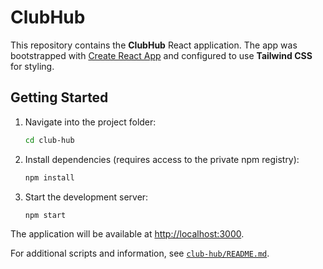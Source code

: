 # ClubHub

This repository contains the **ClubHub** React application. The app was bootstrapped with [Create React App](https://github.com/facebook/create-react-app) and configured to use **Tailwind CSS** for styling.

## Getting Started

1. Navigate into the project folder:
   ```bash
   cd club-hub
   ```
2. Install dependencies (requires access to the private npm registry):
   ```bash
   npm install
   ```
3. Start the development server:
   ```bash
   npm start
   ```

The application will be available at [http://localhost:3000](http://localhost:3000).

For additional scripts and information, see [`club-hub/README.md`](club-hub/README.md).
